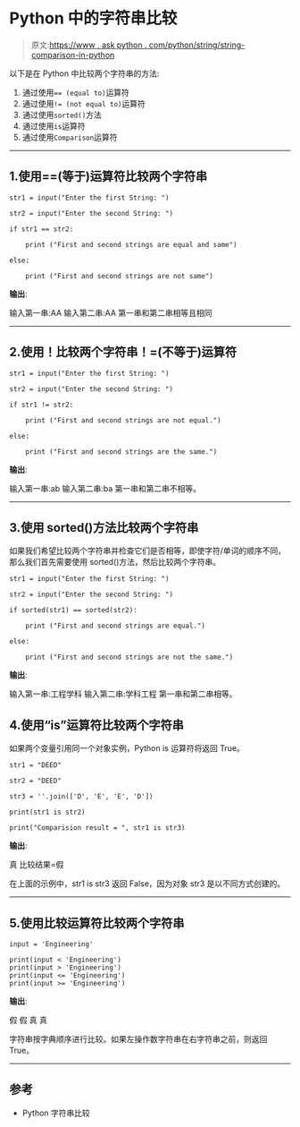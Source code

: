 # Python 中的字符串比较

> 原文:[https://www . ask python . com/python/string/string-comparison-in-python](https://www.askpython.com/python/string/string-comparison-in-python)

以下是在 Python 中比较两个字符串的方法:

1.  通过使用`== (equal to)`运算符
2.  通过使用`!= (not equal to)`运算符
3.  通过使用`sorted()`方法
4.  通过使用`is`运算符
5.  通过使用`Comparison`运算符

* * *

## 1.使用==(等于)运算符比较两个字符串

```
str1 = input("Enter the first String: ")

str2 = input("Enter the second String: ")

if str1 == str2:

    print ("First and second strings are equal and same")

else:

    print ("First and second strings are not same")

```

**输出**:

输入第一串:AA
输入第二串:AA
第一串和第二串相等且相同

* * *

## 2.使用！比较两个字符串！=(不等于)运算符

```
str1 = input("Enter the first String: ")

str2 = input("Enter the second String: ")

if str1 != str2:

    print ("First and second strings are not equal.")

else:

    print ("First and second strings are the same.")

```

**输出**:

输入第一串:ab
输入第二串:ba
第一串和第二串不相等。

* * *

## 3.使用 sorted()方法比较两个字符串

如果我们希望比较两个字符串并检查它们是否相等，即使字符/单词的顺序不同，那么我们首先需要使用 sorted()方法，然后比较两个字符串。

```
str1 = input("Enter the first String: ")

str2 = input("Enter the second String: ")

if sorted(str1) == sorted(str2):

    print ("First and second strings are equal.")

else:

    print ("First and second strings are not the same.")

```

**输出**:

输入第一串:工程学科
输入第二串:学科工程
第一串和第二串相等。

## 4.使用“is”运算符比较两个字符串

如果两个变量引用同一个对象实例，Python is 运算符将返回 True。

```
str1 = "DEED"

str2 = "DEED"

str3 = ''.join(['D', 'E', 'E', 'D'])

print(str1 is str2)

print("Comparision result = ", str1 is str3)

```

**输出**:

真
比较结果=假

在上面的示例中，str1 is str3 返回 False，因为对象 str3 是以不同方式创建的。

* * *

## 5.使用比较运算符比较两个字符串

```
input = 'Engineering'

print(input < 'Engineering')
print(input > 'Engineering')
print(input <= 'Engineering')
print(input >= 'Engineering')

```

**输出**:

假
假
真
真

字符串按字典顺序进行比较。如果左操作数字符串在右字符串之前，则返回 True。

* * *

## 参考

*   Python 字符串比较